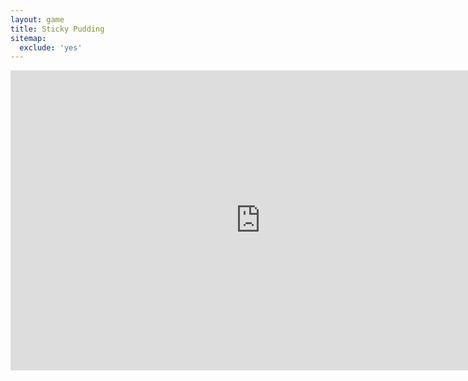 ```yaml
---
layout: game
title: Sticky Pudding
sitemap:
  exclude: 'yes'
---
```

<iframe id="embed" src="http://localhost:4000/play/sticky-pudding/iframe.html" width="800" height="480" frameborder="0" allowfullscreen=""></iframe>
